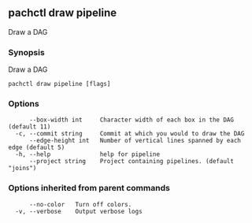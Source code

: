 ## pachctl draw pipeline

Draw a DAG

### Synopsis

Draw a DAG

```
pachctl draw pipeline [flags]
```

### Options

```
      --box-width int     Character width of each box in the DAG (default 11)
  -c, --commit string     Commit at which you would to draw the DAG
      --edge-height int   Number of vertical lines spanned by each edge (default 5)
  -h, --help              help for pipeline
      --project string    Project containing pipelines. (default "joins")
```

### Options inherited from parent commands

```
      --no-color   Turn off colors.
  -v, --verbose    Output verbose logs
```

